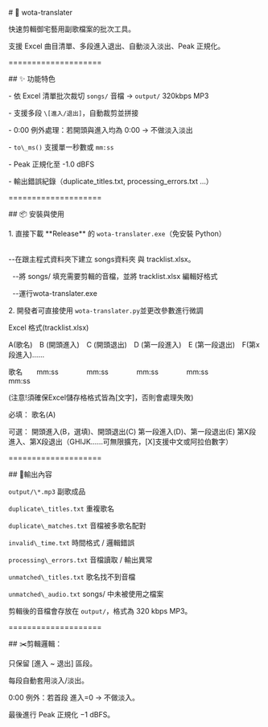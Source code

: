 \# 🎵 wota-translater

快速剪輯御宅藝用副歌檔案的批次工具。  

支援 Excel 曲目清單、多段進入退出、自動淡入淡出、Peak 正規化。

====================

\## ✨ 功能特色

\- 依 Excel 清單批次裁切 `songs/` 音檔 → `output/` 320kbps MP3

\- 支援多段 `\[進入/退出]`，自動裁剪並拼接

\- 0:00 例外處理：若開頭與進入均為 0:00 → 不做淡入淡出

\- `to\_ms()` 支援單一秒數或 `mm:ss`

\- Peak 正規化至 -1.0 dBFS

\- 輸出錯誤紀錄（duplicate\_titles.txt, processing\_errors.txt ...）

====================

\## 📦 安裝與使用

1\. 直接下載 \*\*Release\*\* 的 `wota-translater.exe`（免安裝 Python）

&nbsp;	
	--在跟主程式資料夾下建立 songs資料夾 與 tracklist.xlsx。



&nbsp;	--將 songs/ 填充需要剪輯的音檔，並將 tracklist.xlsx 編輯好格式



&nbsp;	--運行wota-translater.exe



2\. 開發者可直接使用 `wota-translater.py`並更改參數進行微調


Excel 格式(tracklist.xlsx)

A(歌名)　B (開頭進入)　C (開頭退出)　D (第一段進入)　E (第一段退出)　F(第x段進入)……

歌名　　mm:ss　　　　mm:ss　　　　mm:ss　　　　mm:ss　　　　　mm:ss        

(注意!須確保Excel儲存格格式皆為[文字]，否則會處理失敗)


必填：
歌名(A)

可選：
開頭進入(B，選填)、開頭退出(C)
第一段進入(D)、第一段退出(E)
第X段進入、第X段退出（GHIJK……可無限擴充，[X]支援中文或阿拉伯數字）

====================

\## 📑輸出內容



`output/\*.mp3`
副歌成品


`duplicate\_titles.txt`
重複歌名

`duplicate\_matches.txt`
音檔被多歌名配對

`invalid\_time.txt`
時間格式 / 邏輯錯誤

`processing\_errors.txt`
音檔讀取 / 輸出異常

`unmatched\_titles.txt`
歌名找不到音檔

`unmatched\_audio.txt`
songs/ 中未被使用之檔案


剪輯後的音檔會存放在 `output/`，格式為 320 kbps MP3。


====================


\## ✂️剪輯邏輯：



只保留 \[進入 ~ 退出] 區段。



每段自動套用淡入/淡出。



0:00 例外：若首段 進入=0 → 不做淡入。



最後進行 Peak 正規化 −1 dBFS。













